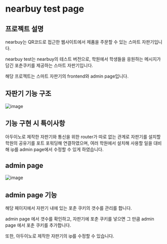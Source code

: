 # nearbuy test page
## 프로젝트 설명
nearbuy는 QR코드로 접근한 웹사이트에서 제품을 주문할 수 있는 스마트 자판기입니다.

nearbuy test는 nearbuy의 테스트 버전으로, 학원에서 학생들을 응원하는 메시지가 담긴 포춘쿠키를 제공하는 스마트 자판기입니다.

해당 프로젝트는 스마트 자판기의 frontend와 admin page입니다.

## 자판기 기능 구조

![image](https://user-images.githubusercontent.com/20418155/173380812-fc41bba8-70d2-4e23-b7ea-cdbbac015b74.png)

## 기능 구현 시 특이사항

아두이노로 제작한 자판기와 통신을 위한 router가 따로 없는 관계로 자판기를 설치할 학원의 공유기를 포트 포워딩해 연결하였으며, 여러 학원에서 설치해 사용할 일을 대비해 ip를 admin page에서 수정할 수 있게 하였습니다.

## admin page

![image](https://user-images.githubusercontent.com/20418155/173382061-c6b54fe7-8817-42eb-a909-fa48fd17b401.png)

## admin page 기능

해당 페이지에서 자판기 내에 있는 포춘 쿠키의 갯수를 관리를 합니다.

admin page 에서 갯수를 확인하고, 자판기에 포춘 쿠키를 넣으면 그 만큼 admin page 에서 포춘 쿠키를 추가합니다.

또한, 아두이노로 제작한 자판기의 ip를 수정할 수 있습니다.
